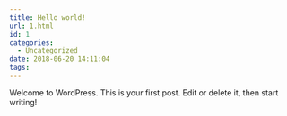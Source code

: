 ```yaml
---
title: Hello world!
url: 1.html
id: 1
categories:
  - Uncategorized
date: 2018-06-20 14:11:04
tags:
---
```


Welcome to WordPress. This is your first post. Edit or delete it, then start writing!